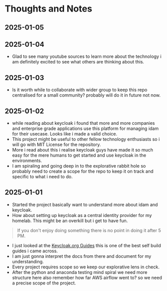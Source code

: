 # Thoughts and Notes

## 2025-01-05

## 2025-01-04

- Glad to see many youtube sources to learn more about the technology i am definitely excited to see what others are thinking about this.

## 2025-01-03

- Is it worth while to collaborate with wider group to keep this repo centralised for a small community? probably will do it in future not now.

## 2025-01-02

- while reading about keycloak i found that more and more companies and enterprise grade applications use this platform for managing idam for their usecase. Looks like i made a valid choice.
- This project might be useful to other fellow technology enthusiasts so i will go with MIT License for the repository.
- More i read about this i realise keycloak guys have made it so much easy for the mere humans to get started and use keycloak in the environments. 
- I am spiraling and going deep in to the explorative rabbit hole so probably need to create a scope for the repo to keep it on track and specific to what i need to do.

## 2025-01-01

- Started the project basically want to understand more about idam and keycloak.
- How about setting up keycloak as a central identity provider for my homelab. This might be an overkill but i get to have fun.

> If you don't enjoy doing something there is no point in doing it after 5 PM.

- I just looked at the [Keycloak.org Guides](https://www.keycloak.org/guides) this is one of the best self build guides i came across.
- I am just gonna interpret the docs from there and document for my understanding.
- Every project requires scope so we keep our explorative lens in check.
- After the python and anaconda testing mind spiral we need more structure here also remember how far AWS airflow went to? so we need a precise scope of the project.
